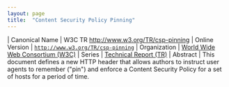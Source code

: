```yaml
---
layout: page
title:  "Content Security Policy Pinning"
---
```


| Canonical Name | W3C TR http://www.w3.org/TR/csp-pinning
| Online Version | [`http://www.w3.org/TR/csp-pinning`](http://www.w3.org/TR/csp-pinning)
| Organization | [World Wide Web Consortium (W3C)](..)
| Series | [Technical Report (TR)](.)
| Abstract | This document defines a new HTTP header that allows authors to instruct user agents to remember ("pin") and enforce a Content Security Policy for a set of hosts for a period of time.